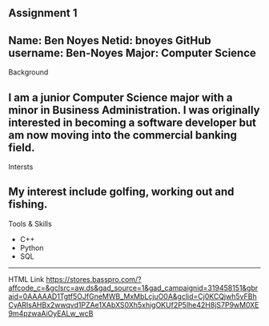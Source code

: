 Assignment 1
--------------------------------------------
Name: Ben Noyes
Netid: bnoyes
GitHub username: Ben-Noyes
Major: Computer Science
--------------------------------------------
Background

I am a junior Computer Science major with a minor in Business Administration.
I was originally interested in becoming a software developer but am now moving
into the commercial banking field.
---------------------------------------------
Intersts

My interest include golfing, working out and fishing.
---------------------------------------------
Tools & Skills

- C++
- Python
- SQL
---------------------------------------------
HTML Link
https://stores.basspro.com/?affcode_c=&gclsrc=aw.ds&gad_source=1&gad_campaignid=319458151&gbraid=0AAAAAD1Tgtf5OJfGneMWB_MxMbLcjuO0A&gclid=Cj0KCQjwh5vFBhCyARIsAHBx2wwqvd1PZAe1XAbXS0Xh5xhigOKUf2P5lhe42H8jS7P9wM0XE9m4pzwaAiOyEALw_wcB
